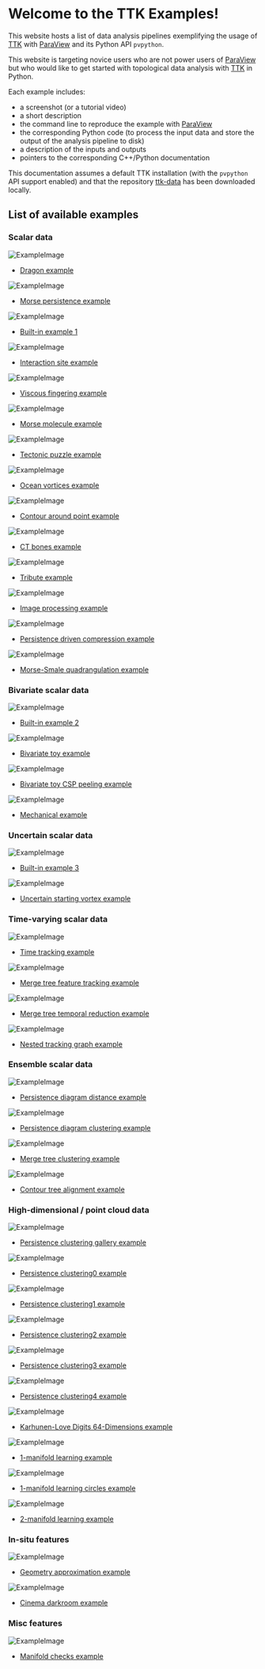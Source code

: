 # Welcome to the TTK Examples!

This website hosts a list of data analysis pipelines exemplifying the usage of [TTK](https://topology-tool-kit.github.io/) with
[ParaView](http://paraview.org) and its Python API `pvpython`.

This website is targeting novice users who are not power users of [ParaView](http://paraview.org) but who would like to get started with topological data analysis with [TTK](https://topology-tool-kit.github.io/) in Python.

Each example includes:

- a screenshot (or a tutorial video)
- a short description
- the command line to reproduce the example with [ParaView](http://paraview.org)
- the corresponding Python code (to process the input data and store the output of the analysis pipeline to disk)
- a description of the inputs and outputs
- pointers to the corresponding C++/Python documentation

This documentation assumes a default TTK installation (with the `pvpython` API support enabled) and that the repository [ttk-data](https://github.com/topology-tool-kit/ttk-data) has been downloaded locally.

## List of available examples

### Scalar data

![ExampleImage](https://topology-tool-kit.github.io/img/gallery/dragon.jpg)

* [Dragon example](dragon/)


![ExampleImage](https://topology-tool-kit.github.io/img/gallery/morsePersistence.jpg)

* [Morse persistence example](morsePersistence/)

![ExampleImage](https://topology-tool-kit.github.io/img/gallery/builtinExample1.jpg)

* [Built-in example 1](dragon/)

![ExampleImage](https://topology-tool-kit.github.io/img/gallery/interactionSites.jpg)

* [Interaction site example](dragon/)

![ExampleImage](https://topology-tool-kit.github.io/img/gallery/viscousFingering.jpg)

* [Viscous fingering example](dragon/)

![ExampleImage](https://topology-tool-kit.github.io/img/gallery/morseMolecule.jpg)

* [Morse molecule example](dragon/)

![ExampleImage](https://topology-tool-kit.github.io/img/gallery/geology.jpg)

* [Tectonic puzzle example](dragon/)

![ExampleImage](https://topology-tool-kit.github.io/img/gallery/climate.jpg)

* [Ocean vortices example](dragon/)

![ExampleImage](https://topology-tool-kit.github.io/img/gallery/contourAroundPoint.jpg)

* [Contour around point example](dragon/)

![ExampleImage](https://topology-tool-kit.github.io/img/gallery/ctBones.jpg)

* [CT bones example](dragon/)

![ExampleImage](https://topology-tool-kit.github.io/img/gallery/tribute.jpg)

* [Tribute example](dragon/)

![ExampleImage](https://topology-tool-kit.github.io/img/gallery/imageProcessing.jpg)

* [Image processing example](dragon/)

![ExampleImage](https://topology-tool-kit.github.io/img/gallery/persistenceDrivenCompression.jpg)

* [Persistence driven compression example](dragon/)

![ExampleImage](https://topology-tool-kit.github.io/img/gallery/morseSmaleQuadrangulation.jpg)

* [Morse-Smale quadrangulation example](dragon/)

### Bivariate scalar data

![ExampleImage](https://topology-tool-kit.github.io/img/gallery/builtinExample2.jpg)

* [Built-in example 2](dragon/)

![ExampleImage](https://topology-tool-kit.github.io/img/gallery/bivariateToy.jpg)

* [Bivariate toy example](dragon/)

![ExampleImage](https://topology-tool-kit.github.io/img/gallery/bivariateToyCspPeeling.jpg)

* [Bivariate toy CSP peeling example](dragon/)

![ExampleImage](https://topology-tool-kit.github.io/img/gallery/mechanical.jpg)

* [Mechanical example](dragon/)


### Uncertain scalar data
![ExampleImage](https://topology-tool-kit.github.io/img/gallery/builtinExample3.jpg)

* [Built-in example 3](dragon/)

![ExampleImage](https://topology-tool-kit.github.io/img/gallery/uncertainStartingVortex.jpg)

* [Uncertain starting vortex example](dragon/)


### Time-varying scalar data

![ExampleImage](https://topology-tool-kit.github.io/img/gallery/timeTracking.jpeg)

* [Time tracking example](dragon/)

![ExampleImage](https://topology-tool-kit.github.io/img/gallery/mergeTreeFeatureTracking.jpg)

* [Merge tree feature tracking example](dragon/)

![ExampleImage](https://topology-tool-kit.github.io/img/gallery/mergeTreeTemporalReduction.jpg)

* [Merge tree temporal reduction example](dragon/)

![ExampleImage](https://topology-tool-kit.github.io/img/gallery/nestedTrackingGraph.jpg)

* [Nested tracking graph example](dragon/)

### Ensemble scalar data

![ExampleImage](https://topology-tool-kit.github.io/img/gallery/persistenceDiagramDistance.jpg)

* [Persistence diagram distance example](dragon/)

![ExampleImage](https://topology-tool-kit.github.io/img/gallery/persistenceDiagramClustering.jpg)

* [Persistence diagram clustering example](dragon/)

![ExampleImage](https://topology-tool-kit.github.io/img/gallery/mergeTreeClustering.jpg)

* [Merge tree clustering example](dragon/)

![ExampleImage](https://topology-tool-kit.github.io/img/gallery/contourTreeAlignment.jpg)

* [Contour tree alignment example](dragon/)

### High-dimensional / point cloud data

![ExampleImage](https://topology-tool-kit.github.io/img/gallery/persistenceClusteringGallery.jpeg)

* [Persistence clustering gallery example](dragon/)

![ExampleImage](https://topology-tool-kit.github.io/img/gallery/persistenceClustering0.jpeg)

* [Persistence clustering0 example](dragon/)

![ExampleImage](https://topology-tool-kit.github.io/img/gallery/persistenceClustering1.jpeg)

* [Persistence clustering1 example](dragon/)

![ExampleImage](https://topology-tool-kit.github.io/img/gallery/persistenceClustering2.jpeg)

* [Persistence clustering2 example](dragon/)

![ExampleImage](https://topology-tool-kit.github.io/img/gallery/persistenceClustering3.jpeg)

* [Persistence clustering3 example](dragon/)

![ExampleImage](https://topology-tool-kit.github.io/img/gallery/persistenceClustering4.jpeg)

* [Persistence clustering4 example](dragon/)

![ExampleImage](https://topology-tool-kit.github.io/img/gallery/karhunenLoveDigits64Dimensions.jpg)

* [Karhunen-Love Digits 64-Dimensions example](dragon/)

![ExampleImage](https://topology-tool-kit.github.io/img/gallery/1manifoldLearning.jpeg)

* [1-manifold learning example](dragon/)

![ExampleImage](https://topology-tool-kit.github.io/img/gallery/1manifoldLearningCircles.jpeg)

* [1-manifold learning circles  example](dragon/)

![ExampleImage](https://topology-tool-kit.github.io/img/gallery/2manifoldLearning.jpeg)

* [2-manifold learning example](dragon/)

### In-situ features
![ExampleImage](https://topology-tool-kit.github.io/img/gallery/geometryApproximation.jpg)

* [Geometry approximation example](dragon/)

![ExampleImage](https://topology-tool-kit.github.io/img/gallery/cinemaDarkroom.jpg)

* [Cinema darkroom example](dragon/)

### Misc features
![ExampleImage](https://topology-tool-kit.github.io/img/gallery/manifoldCheck.jpg)

* [Manifold checks example](dragon/)

